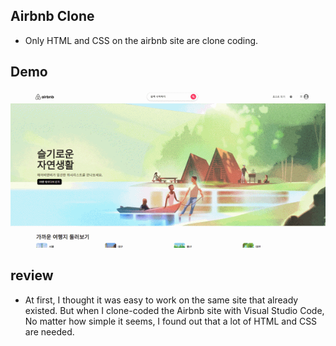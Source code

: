 ## Airbnb Clone
- Only HTML and CSS on the airbnb site are clone coding.

## Demo
<img src="img/demo.gif">

## review
- At first, I thought it was easy to work on the same site that already existed.
But when I clone-coded the Airbnb site with Visual Studio Code,
No matter how simple it seems, I found out that a lot of HTML and CSS are needed.